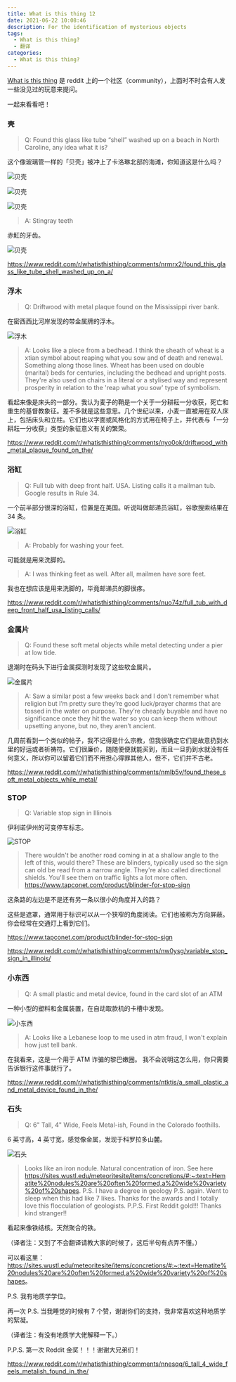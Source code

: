 ```yaml
---
title: What is this thing 12
date: 2021-06-22 10:08:46
description: For the identification of mysterious objects
tags:  
  - What is this thing?
  - 翻译
categories:
  - What is this thing?
---
```

[What is this thing](https://www.reddit.com/r/whatisthisthing/) 是 reddit 上的一个社区（community），上面时不时会有人发一些没见过的玩意来提问。

一起来看看吧！

<!-- more -->

### 壳

> Q: Found this glass like tube “shell” washed up on a beach in North Caroline, any idea what it is?

这个像玻璃管一样的「贝壳」被冲上了卡洛琳北部的海滩，你知道这是什么吗？

![贝壳](https://cdn.jsdelivr.net/gh/AemonCao/AemonCao.github.io@source/source/_posts/whatisthisthing-12/贝壳1.jpg)

![贝壳](https://cdn.jsdelivr.net/gh/AemonCao/AemonCao.github.io@source/source/_posts/whatisthisthing-12/贝壳2.jpg)

![贝壳](https://cdn.jsdelivr.net/gh/AemonCao/AemonCao.github.io@source/source/_posts/whatisthisthing-12/贝壳3.jpg)

> A: Stingray teeth

赤魟的牙齿。

![贝壳](https://cdn.jsdelivr.net/gh/AemonCao/AemonCao.github.io@source/source/_posts/whatisthisthing-12/贝壳4.jpg)

<https://www.reddit.com/r/whatisthisthing/comments/nrmrx2/found_this_glass_like_tube_shell_washed_up_on_a/>

### 浮木

> Q: Driftwood with metal plaque found on the Mississippi river bank.

在密西西比河岸发现的带金属牌的浮木。

![浮木](https://cdn.jsdelivr.net/gh/AemonCao/AemonCao.github.io@source/source/_posts/whatisthisthing-12/浮木.jpg)

> A: Looks like a piece from a bedhead. I think the sheath of wheat is a xtian symbol about reaping what you sow and of death and renewal. Something along those lines. Wheat has been used on double (marital) beds for centuries, including the bedhead and upright posts. They're also used on chairs in a literal or a stylised way and represent prosperity in relation to the 'reap what you sow' type of symbolism.

看起来像是床头的一部分。我认为麦子的鞘是一个关于一分耕耘一分收获，死亡和重生的基督教象征。差不多就是这些意思。几个世纪以来，小麦一直被用在双人床上，包括床头和立柱。它们也以字面或风格化的方式用在椅子上，并代表与「一分耕耘一分收获」类型的象征意义有关的繁荣。

<https://www.reddit.com/r/whatisthisthing/comments/nyo0ok/driftwood_with_metal_plaque_found_on_the/>

### 浴缸

> Q: Full tub with deep front half. USA. Listing calls it a mailman tub. Google results in Rule 34.

一个前半部分很深的浴缸，位置是在美国。听说叫做邮递员浴缸，谷歌搜索结果在 34 条。

![浴缸](https://cdn.jsdelivr.net/gh/AemonCao/AemonCao.github.io@source/source/_posts/whatisthisthing-12/浴缸.jpg)

> A: Probably for washing your feet.

可能就是用来洗脚的。

> A: I was thinking feet as well. After all, mailmen have sore feet.

我也在想应该是用来洗脚的，毕竟邮递员的脚很疼。

<https://www.reddit.com/r/whatisthisthing/comments/nuo74z/full_tub_with_deep_front_half_usa_listing_calls/>

### 金属片

> Q: Found these soft metal objects while metal detecting under a pier at low tide.

退潮时在码头下进行金属探测时发现了这些软金属片。

![金属片](https://cdn.jsdelivr.net/gh/AemonCao/AemonCao.github.io@source/source/_posts/whatisthisthing-12/金属片.jpg)

> A: Saw a similar post a few weeks back and I don’t remember what religion but I’m pretty sure they’re good luck/prayer charms that are tossed in the water on purpose. They’re cheaply buyable and have no significance once they hit the water so you can keep them without upsetting anyone, but no, they aren’t ancient.

几周前看到一个类似的帖子，我不记得是什么宗教，但我很确定它们是故意扔到水里的好运或者祈祷符。它们很廉价，随随便便就能买到，而且一旦扔到水就没有任何意义，所以你可以留着它们而不用担心得罪其他人，但不，它们并不古老。

<https://www.reddit.com/r/whatisthisthing/comments/nmlb5v/found_these_soft_metal_objects_while_metal/>

### STOP

> Q: Variable stop sign in Illinois

伊利诺伊州的可变停车标志。

![STOP](https://cdn.jsdelivr.net/gh/AemonCao/AemonCao.github.io@source/source/_posts/whatisthisthing-12/STOP.jpg)

> There wouldn't be another road coming in at a shallow angle to the left of this, would there?
> These are blinders, typically used so the sign can old be read from a narrow angle. They're also called directional shields. You'll see them on traffic lights a lot more often.
> <https://www.tapconet.com/product/blinder-for-stop-sign>

这条路的左边是不是还有另一条以很小的角度并入的路？

这些是遮罩，通常用于标识可以从一个狭窄的角度阅读。它们也被称为方向屏蔽。你会经常在交通灯上看到它们。

<https://www.tapconet.com/product/blinder-for-stop-sign>

<https://www.reddit.com/r/whatisthisthing/comments/nw0ysg/variable_stop_sign_in_illinois/>

### 小东西

> Q: A small plastic and metal device, found in the card slot of an ATM

一种小型的塑料和金属装置，在自动取款机的卡槽中发现。

![小东西](https://cdn.jsdelivr.net/gh/AemonCao/AemonCao.github.io@source/source/_posts/whatisthisthing-12/小东西.jpg)

> A: Looks like a Lebanese loop to me used in atm fraud, I won't explain how just tell bank.

在我看来，这是一个用于 ATM 诈骗的黎巴嫩圈。 我不会说明这怎么用，你只需要告诉银行这件事就行了。

<https://www.reddit.com/r/whatisthisthing/comments/ntktis/a_small_plastic_and_metal_device_found_in_the/>

### 石头

> Q: 6" Tall, 4" Wide, Feels Metal-ish, Found in the Colorado foothills.

6 英寸高，4 英寸宽，感觉像金属，发现于科罗拉多山麓。

![石头](https://cdn.jsdelivr.net/gh/AemonCao/AemonCao.github.io@source/source/_posts/whatisthisthing-12/石头.jpg)

> Looks like an iron nodule. Natural concentration of iron.
> See here <https://sites.wustl.edu/meteoritesite/items/concretions/#:~:text=Hematite%20nodules%20are%20often%20formed,a%20wide%20variety%20of%20shapes>.
> P.S. I have a degree in geology
> P.S. again. Went to sleep when this had like 7 likes. Thanks for the awards and I totally love this flocculation of geologists.
> P.P.S. First Reddit gold!!! Thanks kind stranger!!

看起来像铁结核。天然聚合的铁。

（译者注：又到了不会翻译请教大家的时候了，这后半句有点弄不懂。）

可以看这里：<https://sites.wustl.edu/meteoritesite/items/concretions/#:~:text=Hematite%20nodules%20are%20often%20formed,a%20wide%20variety%20of%20shapes>。

P.S. 我有地质学学位。

再一次 P.S. 当我睡觉的时候有 7 个赞，谢谢你们的支持，我非常喜欢这种地质学的絮凝。

（译者注：有没有地质学大佬解释一下。）

P.P.S. 第一次 Reddit 金奖！！！谢谢大兄弟们！

<https://www.reddit.com/r/whatisthisthing/comments/nnesqq/6_tall_4_wide_feels_metalish_found_in_the/>
